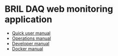 # BRIL DAQ web monitoring application

  - [Quick user manual](./USER_MANUAL.md)
  - [Operations manual](./OPERATIONS_MANUAL.md)
  - [Developer manual](./DEVELOPER_MANUAL.md)
  - [Docker manual](./DOCKER_MANUAL.md)
